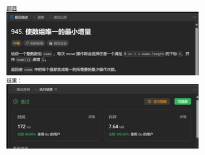 [题目](https://leetcode.cn/problems/minimum-increment-to-make-array-unique/)
![pic](img.png)
结果：
![pic](result.png)